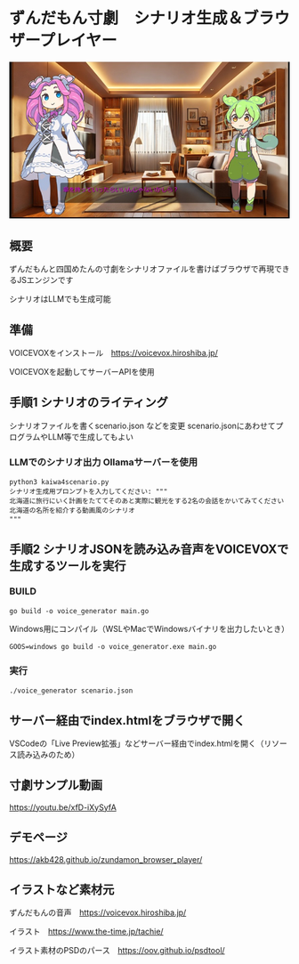 # ずんだもん寸劇　シナリオ生成＆ブラウザープレイヤー

![サンプル](./sample.jpg)

## 概要

ずんだもんと四国めたんの寸劇をシナリオファイルを書けばブラウザで再現できるJSエンジンです

シナリオはLLMでも生成可能

## 準備

VOICEVOXをインストール　https://voicevox.hiroshiba.jp/

VOICEVOXを起動してサーバーAPIを使用

## 手順1 シナリオのライティング

シナリオファイルを書くscenario.json などを変更
scenario.jsonにあわせてプログラムやLLM等で生成してもよい

### LLMでのシナリオ出力 Ollamaサーバーを使用

```
python3 kaiwa4scenario.py
シナリオ生成用プロンプトを入力してください: """
北海道に旅行にいく計画をたててそのあと実際に観光をする2名の会話をかいてみてください
北海道の名所を紹介する動画風のシナリオ
"""
```

## 手順2 シナリオJSONを読み込み音声をVOICEVOXで生成するツールを実行

### BUILD

```
go build -o voice_generator main.go
```

Windows用にコンパイル（WSLやMacでWindowsバイナリを出力したいとき）

```
GOOS=windows go build -o voice_generator.exe main.go
```

### 実行
```
./voice_generator scenario.json 
```

## サーバー経由でindex.htmlをブラウザで開く

VSCodeの「Live Preview拡張」などサーバー経由でindex.htmlを開く（リソース読み込みのため）


## 寸劇サンプル動画

https://youtu.be/xfD-iXySyfA

## デモページ

https://akb428.github.io/zundamon_browser_player/


## イラストなど素材元

ずんだもんの音声　https://voicevox.hiroshiba.jp/

イラスト　https://www.the-time.jp/tachie/

イラスト素材のPSDのパース　https://oov.github.io/psdtool/
